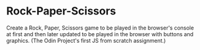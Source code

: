 # Rock-Paper-Scissors
Create a Rock, Paper, Scissors game to be played in the browser's console at first and then later updated to be played in the browser with buttons and graphics. (The Odin Project's first JS from scratch assignment.) 
